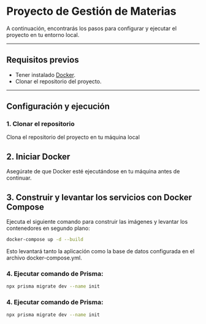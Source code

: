 # Proyecto de Gestión de Materias

A continuación, encontrarás los pasos para configurar y ejecutar el proyecto en tu entorno local.

---

## Requisitos previos

- Tener instalado [Docker](https://www.docker.com/).
- Clonar el repositorio del proyecto.

---

## Configuración y ejecución

### 1. Clonar el repositorio

Clona el repositorio del proyecto en tu máquina local

## 2. Iniciar Docker

Asegúrate de que Docker esté ejecutándose en tu máquina antes de continuar.

## 3. Construir y levantar los servicios con Docker Compose

Ejecuta el siguiente comando para construir las imágenes y levantar los contenedores en segundo plano:

```bash
docker-compose up -d --build
```
Esto levantará tanto la aplicación como la base de datos configurada en el archivo docker-compose.yml.

### 4. Ejecutar comando de Prisma: 

```bash
npx prisma migrate dev --name init
```

### 4. Ejecutar comando de Prisma: 

```bash
npx prisma migrate dev --name init
```

